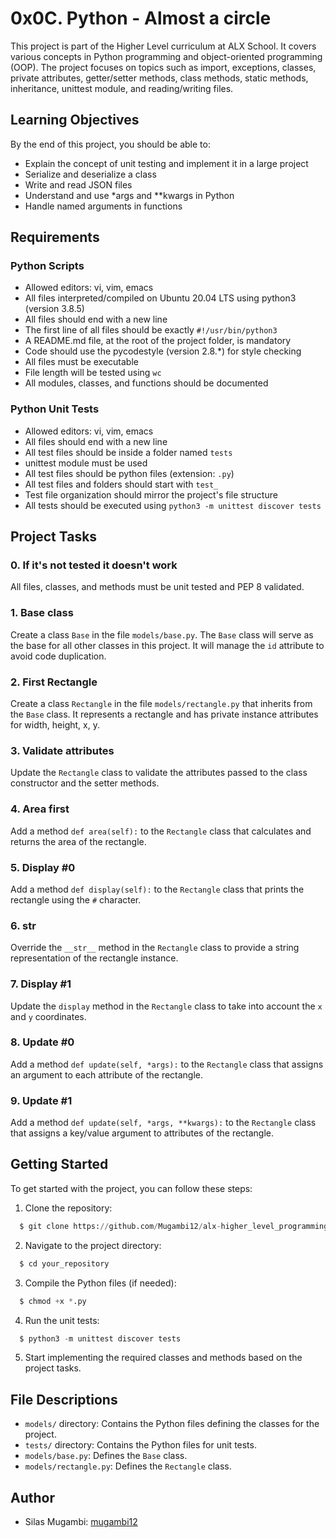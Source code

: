 # 0x0C. Python - Almost a circle

This project is part of the Higher Level curriculum at ALX School. It covers various concepts in Python programming and object-oriented programming (OOP). The project focuses on topics such as import, exceptions, classes, private attributes, getter/setter methods, class methods, static methods, inheritance, unittest module, and reading/writing files.

## Learning Objectives

By the end of this project, you should be able to:

- Explain the concept of unit testing and implement it in a large project
- Serialize and deserialize a class
- Write and read JSON files
- Understand and use *args and **kwargs in Python
- Handle named arguments in functions

## Requirements

### Python Scripts

- Allowed editors: vi, vim, emacs
- All files interpreted/compiled on Ubuntu 20.04 LTS using python3 (version 3.8.5)
- All files should end with a new line
- The first line of all files should be exactly `#!/usr/bin/python3`
- A README.md file, at the root of the project folder, is mandatory
- Code should use the pycodestyle (version 2.8.\*) for style checking
- All files must be executable
- File length will be tested using `wc`
- All modules, classes, and functions should be documented

### Python Unit Tests

- Allowed editors: vi, vim, emacs
- All files should end with a new line
- All test files should be inside a folder named `tests`
- unittest module must be used
- All test files should be python files (extension: `.py`)
- All test files and folders should start with `test_`
- Test file organization should mirror the project's file structure
- All tests should be executed using `python3 -m unittest discover tests`

## Project Tasks

### 0. If it's not tested it doesn't work

All files, classes, and methods must be unit tested and PEP 8 validated.

### 1. Base class

Create a class `Base` in the file `models/base.py`. The `Base` class will serve as the base for all other classes in this project. It will manage the `id` attribute to avoid code duplication.

### 2. First Rectangle

Create a class `Rectangle` in the file `models/rectangle.py` that inherits from the `Base` class. It represents a rectangle and has private instance attributes for width, height, x, y.

### 3. Validate attributes

Update the `Rectangle` class to validate the attributes passed to the class constructor and the setter methods.

### 4. Area first

Add a method `def area(self):` to the `Rectangle` class that calculates and returns the area of the rectangle.

### 5. Display #0

Add a method `def display(self):` to the `Rectangle` class that prints the rectangle using the `#` character.

### 6. __str__

Override the `__str__` method in the `Rectangle` class to provide a string representation of the rectangle instance.

### 7. Display #1

Update the `display` method in the `Rectangle` class to take into account the `x` and `y` coordinates.

### 8. Update #0

Add a method `def update(self, *args):` to the `Rectangle` class that assigns an argument to each attribute of the rectangle.

### 9. Update #1

Add a method `def update(self, *args, **kwargs):` to the `Rectangle` class that assigns a key/value argument to attributes of the rectangle.

## Getting Started

To get started with the project, you can follow these steps:

1. Clone the repository:

```python
  $ git clone https://github.com/Mugambi12/alx-higher_level_programming/tree/main/0x0C-python-almost_a_circle
```

2. Navigate to the project directory:

```python
  $ cd your_repository
```

3. Compile the Python files (if needed):

```python
  $ chmod +x *.py
```

4. Run the unit tests:

```python
  $ python3 -m unittest discover tests
```


5. Start implementing the required classes and methods based on the project tasks.

## File Descriptions

- `models/` directory: Contains the Python files defining the classes for the project.
- `tests/` directory: Contains the Python files for unit tests.
- `models/base.py`: Defines the `Base` class.
- `models/rectangle.py`: Defines the `Rectangle` class.

## Author

- Silas Mugambi: [mugambi12](https://github.com/mugambi12)
